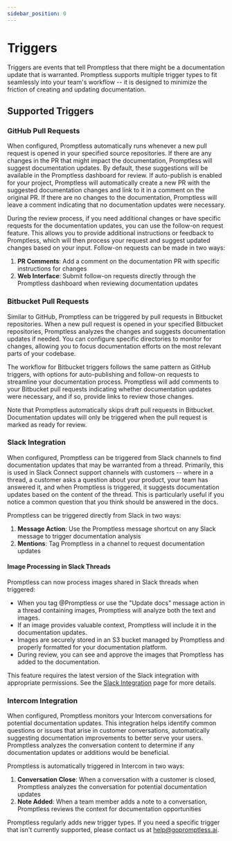 ```yaml
---
sidebar_position: 0
---
```


# Triggers

Triggers are events that tell Promptless that there might be a documentation update that is warranted. Promptless supports multiple trigger types to fit seamlessly into your team's workflow -- it is designed to minimize the friction of creating and updating documentation.

## Supported Triggers

### GitHub Pull Requests

When configured, Promptless automatically runs whenever a new pull request is opened in your specified source repositories. If there are any changes in the PR that might impact the documentation, Promptless will suggest documentation updates. By default, these suggestions will be available in the Promptless dashboard for review. If auto-publish is enabled for your project, Promptless will automatically create a new PR with the suggested documentation changes and link to it in a comment on the original PR. If there are no changes to the documentation, Promptless will leave a comment indicating that no documentation updates were necessary.

During the review process, if you need additional changes or have specific requests for the documentation updates, you can use the follow-on request feature. This allows you to provide additional instructions or feedback to Promptless, which will then process your request and suggest updated changes based on your input. Follow-on requests can be made in two ways:

1. **PR Comments**: Add a comment on the documentation PR with specific instructions for changes
2. **Web Interface**: Submit follow-on requests directly through the Promptless dashboard when reviewing documentation updates

### Bitbucket Pull Requests

Similar to GitHub, Promptless can be triggered by pull requests in Bitbucket repositories. When a new pull request is opened in your specified Bitbucket repositories, Promptless analyzes the changes and suggests documentation updates if needed. You can configure specific directories to monitor for changes, allowing you to focus documentation efforts on the most relevant parts of your codebase.

The workflow for Bitbucket triggers follows the same pattern as GitHub triggers, with options for auto-publishing and follow-on requests to streamline your documentation process. Promptless will add comments to your Bitbucket pull requests indicating whether documentation updates were necessary, and if so, provide links to review those changes.

Note that Promptless automatically skips draft pull requests in Bitbucket. Documentation updates will only be triggered when the pull request is marked as ready for review.

### Slack Integration

When configured, Promptless can be triggered from Slack channels to find documentation updates that may be warranted from a thread. Primarily, this is used in Slack Connect support channels with customers -- where in a thread, a customer asks a question about your product, your team has answered it, and when Promptless is triggered, it suggests documentation updates based on the content of the thread. This is particularly useful if you notice a common question that you think should be answered in the docs. 

Promptless can be triggered directly from Slack in two ways:

1. **Message Action**: Use the Promptless message shortcut on any Slack message to trigger documentation analysis
2. **Mentions**: Tag Promptless in a channel to request documentation updates

#### Image Processing in Slack Threads

Promptless can now process images shared in Slack threads when triggered:

- When you tag @Promptless or use the "Update docs" message action in a thread containing images, Promptless will analyze both the text and images.
- If an image provides valuable context, Promptless will include it in the documentation updates.
- Images are securely stored in an S3 bucket managed by Promptless and properly formatted for your documentation platform.
- During review, you can see and approve the images that Promptless has added to the documentation.

This feature requires the latest version of the Slack integration with appropriate permissions. See the [Slack Integration](/integrations/slack) page for more details.

### Intercom Integration

When configured, Promptless monitors your Intercom conversations for potential documentation updates. This integration helps identify common questions or issues that arise in customer conversations, automatically suggesting documentation improvements to better serve your users. Promptless analyzes the conversation content to determine if any documentation updates or additions would be beneficial.

Promptless is automatically triggered in Intercom in two ways:

1. **Conversation Close**: When a conversation with a customer is closed, Promptless analyzes the conversation for potential documentation updates
2. **Note Added**: When a team member adds a note to a conversation, Promptless reviews the context for documentation opportunities

Promptless regularly adds new trigger types. If you need a specific trigger that isn't currently supported, please contact us at [help@gopromptless.ai](mailto:help@gopromptless.ai).